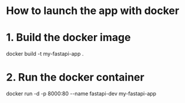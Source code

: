 # How to launch the app with docker

# 1. Build the docker image
docker build -t my-fastapi-app .

# 2. Run the docker container
docker run -d  -p 8000:80 --name fastapi-dev my-fastapi-app

